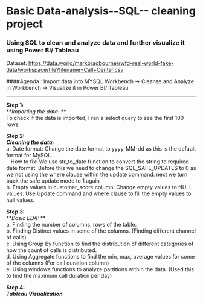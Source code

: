 # Basic Data-analysis--SQL-- cleaning project

### Using SQL to clean and analyze data and further visualize it using Power BI/ Tableau
Dataset: https://data.world/markbradbourne/rwfd-real-world-fake-data/workspace/file?filename=Call+Center.csv 

####Agenda : Import data into MYSQL Workbench -> Cleanse and Analyze in Workbench -> Visualize it in Power BI/ Tableau

 -----

**Step 1:** <br>
**_Importing the data:_ ** <br>
To check if the data is imported, I ran a select query to see the first 100 rows

**Step 2:** <br>
**_Cleaning the data:_** <br>
a. Date format: Change the date format to yyyy-MM-dd as this is the default format for MySQL. <br> 
&nbsp;&nbsp; How to fix: We use str_to_date function to convert the string to required date format. Before this we need to change the SQL_SAFE_UPDATES to 0 as we not using the where clause within the update command. next we turn back the safe update mode to 1 again <br> 
b. Empty values in customer_score column: Change empty values to NULL values. Use Update command and where clause to fill the empty values to null values.

**Step 3:** <br>
**_Basic EDA:_ **<br>
a. Finding the number of columns, rows of the table. <br>
b. Finding Distinct values in some of the columns. (Finding different channel of calls) <br>
c. Using Group By function to find the distribution of different categories of how the count of calls is distributed. <br>
d. Using Aggregate functions to find the min, max, average values for some of the columns (For call duration column) <br>
e. Using windows functions to analyze partitions within the data. (Used this to find the maximum call duration per day) <br>

**Step 4:** <br>
**_Tableau Visualization_**



